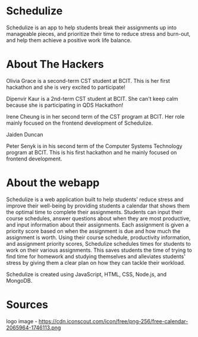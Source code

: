 # Schedulize

Schedulize is an app to help students break their assignments up into manageable pieces, and prioritize their time to reduce stress and burn-out, and help them achieve a positive work life balance. 

# About The Hackers

Olivia Grace is a second-term CST student at BCIT. This is her first hackathon and she is very excited to participate!

Dipenvir Kaur is a 2nd-term CST student at BCIT. She can't keep calm because she is participating in QDS Hackathon!

Irene Cheung is in her second term of the CST program at BCIT. Her role mainly focused on the frontend development of Schedulize.

Jaiden Duncan

Peter Senyk is in his second term of the Computer Systems Technology program at BCIT. This is his first hackathon and he mainly focused on frontend development.


# About the webapp
Schedulize is a web application built to help students' reduce stress and improve their well-being by providing students a calendar that shows them the optimal time to complete their assignments. Students can input their course schedules, answer questions about when they are most productive, and input information about their assignments. Each assignment is given a priority score based on when the assignment is due and how much the assignment is worth. Using their course schedule, productivity information, and assignment priority scores, Schedulize schedules times for students to work on their various assignments. This saves students the time of trying to find time for homework and studying themselves and alleviates students' stress by giving them a clear plan on how they can tackle their workload. 

Schedulize is created using JavaScript, HTML, CSS, Node.js, and MongoDB.

# Sources
logo image - https://cdn.iconscout.com/icon/free/png-256/free-calendar-2065964-1746113.png
